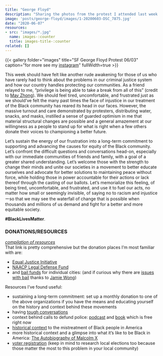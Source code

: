 ```yaml
---
title: "George Floyd"
description: "Sharing the photos from the protest I attended last week."
image: 'posts/george-floyd/images/1-20200603-DSC_7875.jpg'
date: "2020-06-07"
resources: 
- src: "images/*.jpg"
  name: images-:counter
  title: images-title-:counter
related: []
---
```


{{< gallery folder="images" title="SF George Floyd Protest 06/03" caption="for more see my [instagram](https://www.instagram.com/spencerchang.photography/)" fullWidth=true >}}

This week should have felt like another rude awakening for those of us who have rarely had to think about the problems in our criminal justice system and how our country handles protecting our communities. As a friend relayed to me, “privilege is being able to take a break from all of this” (credit to [May Zhong](https://www.instagram.com/may_takes_shots/)). We should feel tired, uncomfortable, and frustrated just as we should’ve felt the many past times the face of injustice in our treatment of the Black community has reared its head in our faces. However, the massive turnout and care demonstrated by protesters, distributing water, snacks, and masks, instilled a sense of guarded optimism in me that material structural changes are possible and a general amazement at our willingness as a people to stand up for what is right when a few others donate their voices to championing a better future.

Let’s sustain the energy of our frustration into a long-term commitment to supporting and advancing the causes for equity of the Black community. Let’s confront the difficult questions and conversations head-on, especially with our immediate communities of friends and family, with a goal of a greater shared understanding. Let’s welcome those with the strength to change their minds and unite our societies in a movement to better educate ourselves and advocate for better solutions to maintaining peace without force, while holding those in power accountable for their actions or lack thereof through the casting of our ballots. Let’s memorialize this feeling, of being tired, uncomfortable, and frustrated, and use it to fuel our acts, no matter how small or seemingly invisible, of saying no to racism and injusticeーso that we may see the waterfall of change that is possible when thousands and millions of us demand and fight for a better and more equitable society.

**#BlackLivesMatter**.

### DONATIONS/RESOURCES
_[compilation of resources](https://linktr.ee/nationalresourceslist)_\
That link is pretty comprehensive but the donation places I’m most familiar with are:
- [Equal Justice Initiative](https://eji.org/)
- [NAACP Legal Defense Fund](https://www.naacpldf.org/)
- and [bail funds](https://docs.google.com/document/d/1X4-YS3vFn5CLL9QtJSU0xqmTh_h8XilXgOqGAjZISBI/edit) for individual cities: (and if curious why there are [issues with bail](https://www.youtube.com/watch?v=5mhwDSHKEyM) thanks to [Jamie Wong](http://jamie-wong.com))

Resources I’ve found useful:
- sustaining a long-term commitment: set up a monthly donation to one of the above organizations if you have the means and educating yourself on the history and context behind these movements
- having [tough conversations](https://www.instagram.com/p/CA_UPqDHOKL/?igshid=1v3n05xt1m94h)
- context behind calls to defund police: [podcast](https://open.spotify.com/episode/307otZVkLObRhAQEST1Jgv) and [book](https://www.versobooks.com/books/2426-the-end-of-policing) which is free right now
- [historical context](https://www.netflix.com/watch/80091741) to the mistreatment of Black people in America
- more historical context and a glimpse into what it’s like to be Black in America: [The Autobiography of Malcolm X](https://www.goodreads.com/book/show/92057.The_Autobiography_of_Malcolm_X)
- [voter registration](https://www.vote.org/am-i-registered-to-vote/) (keep in mind to research local elections too because those matter the most to this problem in your local community)
